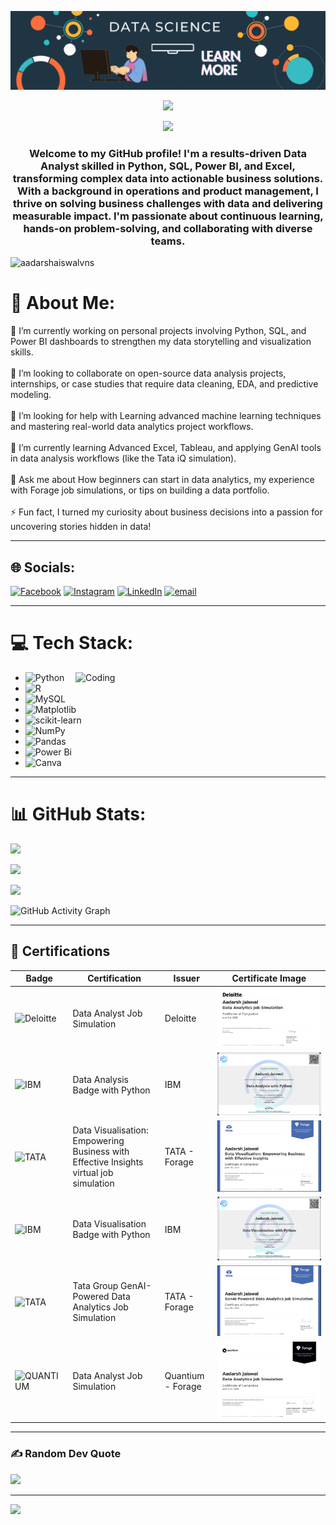 ![logo](https://github.com/aadarshjaiswalvns/aadarshjaiswalvns/blob/main/banner.gif)
<p align="center">
  <img src="https://capsule-render.vercel.app/api?type=waving&color=0:00c6ff,100:0072ff&height=160&section=header&text=Hi%20👋%20I'm%20Aadarsh%20Jaiswal&fontColor=ffffff&fontSize=40&fontAlignY=40" />
</p>
<p align="center">
  <img src="https://readme-typing-svg.herokuapp.com?font=Fira+Code&size=26&pause=1000&color=00C6FF&center=true&vCenter=true&width=600&lines=Data+Analyst+%7C+Python+%7C+SQL+%7C+Power+BI;Data+to+Decisions+%F0%9F%93%88;Lifelong+Learner+%F0%9F%92%A1" />
</p>

<h3 align="center">Welcome to my GitHub profile! I'm a results-driven Data Analyst skilled in Python, SQL, Power BI, and Excel, transforming complex data into actionable business solutions. With a background in operations and product management, I thrive on solving business challenges with data and delivering measurable impact. I'm passionate about continuous learning, hands-on problem-solving, and collaborating with diverse teams.</h3>

<p align="left"> <img src="https://komarev.com/ghpvc/?username=aadarshjaiswalvns&label=Profile%20views&color=0e75b6&style=flat" alt="aadarshaiswalvns" /> </p>


# 💫 About Me:

🔭 I’m currently working on personal projects involving Python, SQL, and Power BI dashboards to strengthen my data storytelling and visualization skills.<br><br>👯 I’m looking to collaborate on open-source data analysis projects, internships, or case studies that require data cleaning, EDA, and predictive modeling.<br><br>🤝 I’m looking for help with Learning advanced machine learning techniques and mastering real-world data analytics project workflows.<br><br>🌱 I’m currently learning Advanced Excel, Tableau, and applying GenAI tools in data analysis workflows (like the Tata iQ simulation).<br><br>💬 Ask me about How beginners can start in data analytics, my experience with Forage job simulations, or tips on building a data portfolio.<br><br>⚡ Fun fact, I turned my curiosity about business decisions into a passion for uncovering stories hidden in data!

---

## 🌐 Socials:
[![Facebook](https://img.shields.io/badge/Facebook-%231877F2.svg?logo=Facebook&logoColor=white)](https://www.facebook.com/AadarshJaiswal007/) 
[![Instagram](https://img.shields.io/badge/Instagram-%23E4405F.svg?logo=Instagram&logoColor=white)](https://www.instagram.com/aa_da_r_sh/) 
[![LinkedIn](https://img.shields.io/badge/LinkedIn-%230077B5.svg?logo=linkedin&logoColor=white)](https://www.linkedin.com/in/aadarsh-jaiswal/) 
[![email](https://img.shields.io/badge/Email-D14836?logo=gmail&logoColor=white)](mailto:aadarshjaiswal.vns@gmail.com) 

---

# 💻 Tech Stack:
<img align="right" alt="Coding" width="400" src="https://static.wixstatic.com/media/2be1ce_864567900845418ebfd61e297637464d~mv2.gif">

- ![Python](https://img.shields.io/badge/python-3670A0?style=for-the-badge&logo=python&logoColor=ffdd54) 
- ![R](https://img.shields.io/badge/r-%23276DC3.svg?style=for-the-badge&logo=r&logoColor=white) 
- ![MySQL](https://img.shields.io/badge/mysql-4479A1.svg?style=for-the-badge&logo=mysql&logoColor=white) 
- ![Matplotlib](https://img.shields.io/badge/Matplotlib-%23ffffff.svg?style=for-the-badge&logo=Matplotlib&logoColor=black) 
- ![scikit-learn](https://img.shields.io/badge/scikit--learn-%23F7931E.svg?style=for-the-badge&logo=scikit-learn&logoColor=white) 
- ![NumPy](https://img.shields.io/badge/numpy-%23013243.svg?style=for-the-badge&logo=numpy&logoColor=white) 
- ![Pandas](https://img.shields.io/badge/pandas-%23150458.svg?style=for-the-badge&logo=pandas&logoColor=white) 
- ![Power Bi](https://img.shields.io/badge/power_bi-F2C811?style=for-the-badge&logo=powerbi&logoColor=black)
- ![Canva](https://img.shields.io/badge/Canva-%2300C4CC.svg?style=for-the-badge&logo=Canva&logoColor=white)

---

# 📊 GitHub Stats:

![](https://github-readme-stats.vercel.app/api?username=aadarshjaiswalvns&theme=holi&hide_border=false&include_all_commits=false&count_private=false)<br/>

![](https://nirzak-streak-stats.vercel.app/?user=aadarshjaiswalvns&theme=holi&hide_border=false)<br/>

![](https://github-readme-stats.vercel.app/api/top-langs/?username=aadarshjaiswalvns&theme=holi&hide_border=false&include_all_commits=false&count_private=false&layout=compact)

![GitHub Activity Graph](https://github-readme-activity-graph.vercel.app/graph?username=aadarshjaiswalvns&theme=react-dark&hide_border=true)

---

## 📜 Certifications

| Badge | Certification | Issuer | Certificate Image |
|-------|---------------|--------|--------------------|
| ![Deloitte](https://img.shields.io/badge/Deloitte-Data%20Analyst%20Simulation-green?logo=deloitte&style=for-the-badge) | Data Analyst Job Simulation | Deloitte | ![]( https://github.com/aadarshjaiswalvns/Data-Analytics-Portfolio/blob/main/Deloitte_Data_Analytics.png) |
| ![IBM](https://img.shields.io/badge/IBM-Data%20Analysis%20with%20Python-blue?logo=ibm&style=for-the-badge) | Data Analysis Badge with Python | IBM | ![]( https://github.com/aadarshjaiswalvns/Data-Analytics-Portfolio/blob/main/IBM_Certificate_of_Data_Analysis_with_Python.png) |
| ![TATA](https://img.shields.io/badge/TATA-Data%20Visualisation-blue?logo=tata&style=for-the-badge) | Data Visualisation: Empowering Business with Effective Insights virtual job simulation | TATA - Forage | ![]( https://github.com/aadarshjaiswalvns/Data-Analytics-Portfolio/blob/main/Data_Visualisation_Tata.png) |
| ![IBM](https://img.shields.io/badge/IBM-Data%20Visualisation%20with%20Python-blue?logo=ibm&style=for-the-badge) | Data Visualisation Badge with Python | IBM | ![]( https://github.com/aadarshjaiswalvns/Data-Analytics-Portfolio/blob/main/IBM_Certificate_of_Data_Visualisation_with_Python.png) |
| ![TATA](https://img.shields.io/badge/TATA-Gen%20AI%20Powered%20Data%20Analyst%20Simulation-blue?logo=tata&style=for-the-badge) |Tata Group GenAI-Powered Data Analytics Job Simulation | TATA - Forage | ![](https://github.com/aadarshjaiswalvns/Data-Analytics-Portfolio/blob/main/GenAI_Powered_Data_Analytics_Job_Simulation_by_TATA.png) |
| ![QUANTIUM](https://img.shields.io/badge/Quantium-Data%20Analyst%20Simulation-black?logo=quantium&style=for-the-badge) |Data Analyst Job Simulation | Quantium - Forage | ![](https://github.com/aadarshjaiswalvns/Data-Analytics-Portfolio/blob/main/Data_Analyst_Quantium.png) |

---

### ✍️ Random Dev Quote
![](https://quotes-github-readme.vercel.app/api?type=horizontal&theme=tokyonight)


---
[![](https://visitcount.itsvg.in/api?id=aadarshjaiswalvns&icon=0&color=3)](https://visitcount.itsvg.in)


